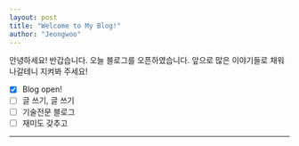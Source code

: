 ```yaml
---
layout: post
title: "Welcome to My Blog!"
author: "Jeongwoo"
---
```


안녕하세요! 반갑습니다.
오늘 블로그를 오픈하였습니다. 앞으로 많은 이야기들로 채워나갈테니 지켜봐 주세요!

- [x] Blog open!
- [ ] 글 쓰기, 글 쓰기
- [ ] 기술전문 블로그
- [ ] 재미도 갖추고

* * *


